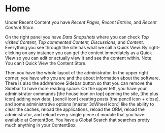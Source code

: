 # Home

Under Recent Content you have _Recent Pages, Recent Entries,_ and _Recent Content Store_.

On the right panel you have _Data Snapshots_ where you can check _Top visited Content, Top commented Content, Discussions,_ and _Content_. Everything you see through the site has what we call a Quick View. By right-clicking on any instance you can get the content immediately as a Quick View so you can edit or actually view it and see the content within. Note: You can’t Quick View the Content Store. 

Then you have the whole layout of the administrator. In the upper right corner, you have who you are and the about information about the software. There is also the add\/remove Sidebar button so that you can remove the Sidebar to have more reading space. On the upper left, you have your administrator commands \[the house icon on top\] opening the site, \[the plus icon\] adding new data, \[pencil icon\] creating posts \[the pencil icon + close\], and some administrative options \[master 3xWheel icon:\] like the ability to clear the caches, reload the applications, reload the ORM, reload the administrator, and reload every single piece of module that you have available at ContentBox. You have a Global Search that searches pretty much anything in your ContentBox.


